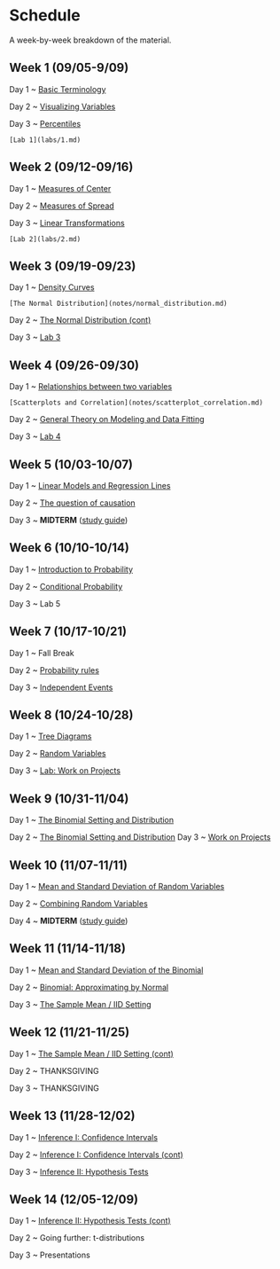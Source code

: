 # Schedule

A week-by-week breakdown of the material.

## Week  1 (09/05-9/09)

Day 1
  ~ [Basic Terminology](notes/basic_terminology.md)

Day 2
  ~ [Visualizing Variables](notes/visualizing_distributions.md)

Day 3
  ~ [Percentiles](notes/percentiles.md)

    [Lab 1](labs/1.md)


## Week  2 (09/12-09/16)

Day 1
  ~ [Measures of Center](notes/measures_center.md)

Day 2
  ~ [Measures of Spread](notes/measures_spread.md)

Day 3
  ~ [Linear Transformations](notes/linear_transformations.md)

    [Lab 2](labs/2.md)

## Week  3 (09/19-09/23)

Day 1
  ~ [Density Curves](notes/density_curves.md)

    [The Normal Distribution](notes/normal_distribution.md)

Day 2
  ~ [The Normal Distribution (cont)](notes/normal_distribution.md)

Day 3
  ~ [Lab 3](labs/3.md)

## Week  4 (09/26-09/30)

Day 1
  ~ [Relationships between two variables](notes/relationships.md)

    [Scatterplots and Correlation](notes/scatterplot_correlation.md)

Day 2
  ~ [General Theory on Modeling and Data Fitting](notes/modeling_general.md)

Day 3
  ~ [Lab 4](labs/4.md)

## Week  5 (10/03-10/07)

Day 1
  ~ [Linear Models and Regression Lines](notes/linear_regression.md)

Day 2
  ~ [The question of causation](notes/correlation_causation.md)

Day 3
  ~ **MIDTERM**  ([study guide](notes/midterm1_study_guide.md))

## Week  6 (10/10-10/14)

Day 1
  ~ [Introduction to Probability](notes/probability_intro.md)

Day 2
  ~ [Conditional Probability](notes/probability_conditional.md)

Day 3
  ~ Lab 5

## Week  7 (10/17-10/21)

Day 1
  ~ Fall Break

Day 2
  ~ [Probability rules](notes/probability_rules.md)

Day 3
  ~ [Independent Events](notes/independent_events.md)

## Week  8 (10/24-10/28)

Day 1
  ~ [Tree Diagrams](notes/decision_trees.md)

Day 2
  ~ [Random Variables](notes/random_variables.md)

Day 3
  ~ [Lab: Work on Projects](labs/projectAnalysisSteps.md)

## Week  9 (10/31-11/04)

Day 1
  ~ [The Binomial Setting and Distribution](notes/binomial.md)

Day 2
  ~ [The Binomial Setting and Distribution](notes/binomial.md)
Day 3
  ~ [Work on Projects](labs/projectAnalysisSteps.md)

## Week 10 (11/07-11/11)

Day 1
  ~ [Mean and Standard Deviation of Random Variables](notes/rv_mean.md)

Day 2
  ~ [Combining Random Variables](notes/rv_combine.md)

Day 4
  ~ **MIDTERM** ([study guide](notes/midterm2_study_guide.md))

## Week 11 (11/14-11/18)

Day 1
  ~ [Mean and Standard Deviation of the Binomial](notes/binomial_mean.md)

Day 2
  ~ [Binomial: Approximating by Normal](notes/binomial_mean.md)

Day 3
  ~ [The Sample Mean / IID Setting](notes/iid_setting.md)


## Week 12 (11/21-11/25)

Day 1
  ~ [The Sample Mean / IID Setting (cont)](notes/iid_setting.md)

Day 2
  ~ THANKSGIVING

Day 3
  ~ THANKSGIVING

## Week 13 (11/28-12/02)

Day 1
  ~ [Inference I: Confidence Intervals](notes/confidence_intervals.md)

Day 2
  ~ [Inference I: Confidence Intervals (cont)](notes/confidence_intervals.md)

Day 3
  ~ [Inference II: Hypothesis Tests](notes/hypothesis_tests.md)

## Week 14 (12/05-12/09)

Day 1
  ~ [Inference II: Hypothesis Tests (cont)](notes/hypothesis_tests.md)

Day 2
  ~ Going further: t-distributions

Day 3
  ~ Presentations
